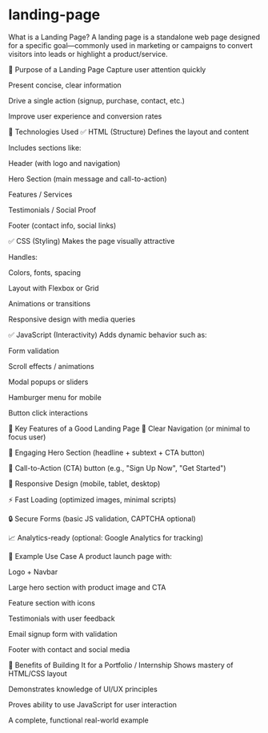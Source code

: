 # landing-page
What is a Landing Page?
A landing page is a standalone web page designed for a specific goal—commonly used in marketing or campaigns to convert visitors into leads or highlight a product/service.

🔷 Purpose of a Landing Page
Capture user attention quickly

Present concise, clear information

Drive a single action (signup, purchase, contact, etc.)

Improve user experience and conversion rates

🔷 Technologies Used
✅ HTML (Structure)
Defines the layout and content

Includes sections like:

Header (with logo and navigation)

Hero Section (main message and call-to-action)

Features / Services

Testimonials / Social Proof

Footer (contact info, social links)

✅ CSS (Styling)
Makes the page visually attractive

Handles:

Colors, fonts, spacing

Layout with Flexbox or Grid

Animations or transitions

Responsive design with media queries

✅ JavaScript (Interactivity)
Adds dynamic behavior such as:

Form validation

Scroll effects / animations

Modal popups or sliders

Hamburger menu for mobile

Button click interactions

🔷 Key Features of a Good Landing Page
🧭 Clear Navigation (or minimal to focus user)

💬 Engaging Hero Section (headline + subtext + CTA button)

🎯 Call-to-Action (CTA) button (e.g., "Sign Up Now", "Get Started")

📱 Responsive Design (mobile, tablet, desktop)

⚡ Fast Loading (optimized images, minimal scripts)

🔒 Secure Forms (basic JS validation, CAPTCHA optional)

📈 Analytics-ready (optional: Google Analytics for tracking)

🔷 Example Use Case
A product launch page with:

Logo + Navbar

Large hero section with product image and CTA

Feature section with icons

Testimonials with user feedback

Email signup form with validation

Footer with contact and social media

🔷 Benefits of Building It for a Portfolio / Internship
Shows mastery of HTML/CSS layout

Demonstrates knowledge of UI/UX principles

Proves ability to use JavaScript for user interaction

A complete, functional real-world example















